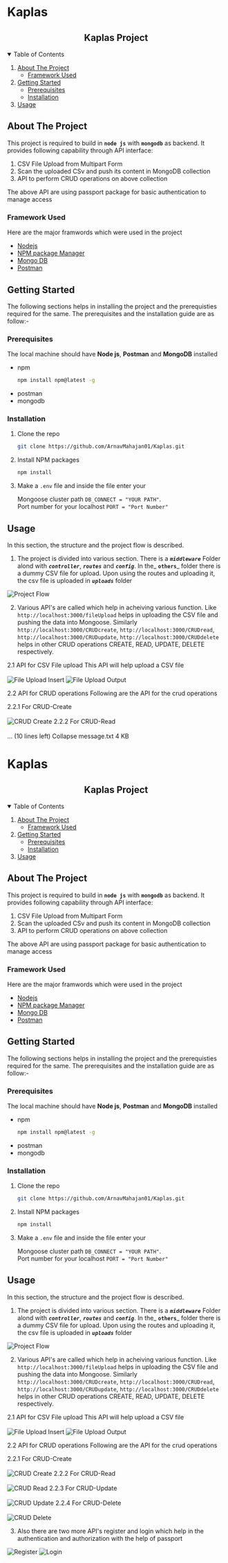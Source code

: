 # Kaplas

<p align="center">
  <h2 align="center">Kaplas Project</h3>
</p>


<!-- TABLE OF CONTENTS -->
<details open="open">
  <summary>Table of Contents</summary>
  <ol>
    <li>
      <a href="#about-the-project">About The Project</a>
      <ul>
        <li><a href="#framework-used">Framework Used</a></li>
      </ul>
    </li>
    <li>
      <a href="#getting-started">Getting Started</a>
      <ul>
        <li><a href="#prerequisites">Prerequisites</a></li>
        <li><a href="#installation">Installation</a></li>
      </ul>
    </li>
    <li><a href="#usage">Usage</a></li>
  </ol>
</details>

<!-- ABOUT THE PROJECT -->
## About The Project

This project is required to build in **`node js`** with **`mongodb`** as backend. It provides following capability through API interface: 

1. CSV File Upload from Multipart Form
2. Scan the uploaded CSv and push its content in MongoDB collection
3. API to perform CRUD operations on above collection

The above API are using passport package for basic authentication to manage access

### Framework Used

Here are the major framwords which were used in the project
* [Nodejs](https://nodejs.org/en/)
* [NPM package Manager](https://www.npmjs.com/)
* [Mongo DB](https://www.mongodb.com/)
* [Postman](https://www.postman.com/)

<!-- GETTING STARTED -->
## Getting Started

The following sections helps in installing the project and the prerequisties required for the same.
The prerequisites and the installation guide are as follow:-

### Prerequisites

The local machine should have **Node js**, **Postman** and **MongoDB** installed
* npm
  ```sh
  npm install npm@latest -g
  ```
* postman
* mongodb

### Installation

1. Clone the repo
   ```sh
   git clone https://github.com/ArnavMahajan01/Kaplas.git
   ```
2. Install NPM packages
   ```sh
   npm install
   ```
3. Make a `.env` file and inside the file enter your</br><p></p> 
       Mongoose cluster path `DB_CONNECT = "YOUR PATH"`. </br>
       Port number for your localhost `PORT = "Port Number"`

<!-- USAGE -->
## Usage

In this section, the structure and the project flow is described.

1. The project is divided into various section. There is a _**`middleware`**_ Folder alond with _**`controller`**_, _**`routes`**_ and _**`config`**_. In the_ **`others`**_ folder there is a dummy CSV file for upload. Upon using the routes and uploading it, the csv file is uploaded in _**`uploads`**_ folder

![Project Flow](/images/Project%20structure.png)

2. Various API's are called which help in acheiving various function. Like `http://localhost:3000/fileUpload` helps in uploading the CSV file and pushing the data into Mongoose. Similarly `http://localhost:3000/CRUDcreate`, `http://localhost:3000/CRUDread`, `http://localhost:3000/CRUDupdate`, `http://localhost:3000/CRUDdelete` helps in other CRUD operations CREATE, READ, UPDATE, DELETE respectively.

2.1 API for CSV File upload
This API will help upload a CSV file</br></br>
![File Upload Insert](/images/File%20Upload%20insert.png)
![File Upload Output](/images/File%20Upload%20outputpng.png)

2.2 API for CRUD operations
Following are the API for the crud operations
</br>

2.2.1 For CRUD-Create </br></br>
![CRUD Create](/images/CRUD%20create.png)
2.2.2 For CRUD-Read</br></br>
... (10 lines left)
Collapse
message.txt
4 KB
﻿
# Kaplas

<p align="center">
  <h2 align="center">Kaplas Project</h3>
</p>


<!-- TABLE OF CONTENTS -->
<details open="open">
  <summary>Table of Contents</summary>
  <ol>
    <li>
      <a href="#about-the-project">About The Project</a>
      <ul>
        <li><a href="#framework-used">Framework Used</a></li>
      </ul>
    </li>
    <li>
      <a href="#getting-started">Getting Started</a>
      <ul>
        <li><a href="#prerequisites">Prerequisites</a></li>
        <li><a href="#installation">Installation</a></li>
      </ul>
    </li>
    <li><a href="#usage">Usage</a></li>
  </ol>
</details>

<!-- ABOUT THE PROJECT -->
## About The Project

This project is required to build in **`node js`** with **`mongodb`** as backend. It provides following capability through API interface: 

1. CSV File Upload from Multipart Form
2. Scan the uploaded CSv and push its content in MongoDB collection
3. API to perform CRUD operations on above collection

The above API are using passport package for basic authentication to manage access

### Framework Used

Here are the major framwords which were used in the project
* [Nodejs](https://nodejs.org/en/)
* [NPM package Manager](https://www.npmjs.com/)
* [Mongo DB](https://www.mongodb.com/)
* [Postman](https://www.postman.com/)

<!-- GETTING STARTED -->
## Getting Started

The following sections helps in installing the project and the prerequisties required for the same.
The prerequisites and the installation guide are as follow:-

### Prerequisites

The local machine should have **Node js**, **Postman** and **MongoDB** installed
* npm
  ```sh
  npm install npm@latest -g
  ```
* postman
* mongodb

### Installation

1. Clone the repo
   ```sh
   git clone https://github.com/ArnavMahajan01/Kaplas.git
   ```
2. Install NPM packages
   ```sh
   npm install
   ```
3. Make a `.env` file and inside the file enter your</br><p></p> 
       Mongoose cluster path `DB_CONNECT = "YOUR PATH"`. </br>
       Port number for your localhost `PORT = "Port Number"`

<!-- USAGE -->
## Usage

In this section, the structure and the project flow is described.

1. The project is divided into various section. There is a _**`middleware`**_ Folder alond with _**`controller`**_, _**`routes`**_ and _**`config`**_. In the_ **`others`**_ folder there is a dummy CSV file for upload. Upon using the routes and uploading it, the csv file is uploaded in _**`uploads`**_ folder

![Project Flow](/images/Project%20structure.png)

2. Various API's are called which help in acheiving various function. Like `http://localhost:3000/fileUpload` helps in uploading the CSV file and pushing the data into Mongoose. Similarly `http://localhost:3000/CRUDcreate`, `http://localhost:3000/CRUDread`, `http://localhost:3000/CRUDupdate`, `http://localhost:3000/CRUDdelete` helps in other CRUD operations CREATE, READ, UPDATE, DELETE respectively.

2.1 API for CSV File upload
This API will help upload a CSV file</br></br>
![File Upload Insert](/images/File%20Upload%20insert.png)
![File Upload Output](/images/File%20Upload%20outputpng.png)

2.2 API for CRUD operations
Following are the API for the crud operations
</br>

2.2.1 For CRUD-Create </br></br>
![CRUD Create](/images/CRUD%20create.png)
2.2.2 For CRUD-Read</br></br>
![CRUD Read](/images/CRUD%20read.png)
2.2.3 For CRUD-Update</br></br>
![CRUD Update](/images/CRUD%20update.png)
2.2.4 For CRUD-Delete</br></br>
![CRUD Delete](/images/CRUD%20delete.png)

3. Also there are two more API's register and login which help in the authentication and authorization with the help of passport 

![Register](/images/register.png)
![Login](/images/login.png)